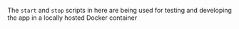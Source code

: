 The `start` and `stop` scripts in here are being
used for testing and developing the app in a
locally hosted Docker container
